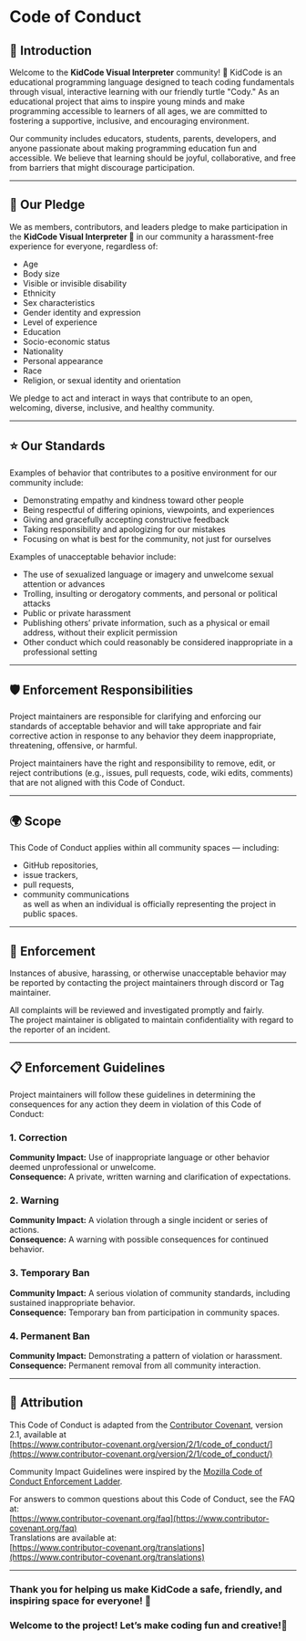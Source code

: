 #  Code of Conduct

## 👋 Introduction

Welcome to the **KidCode Visual Interpreter** community! 🎨 KidCode is an educational programming language designed to teach coding fundamentals through visual, interactive learning with our friendly turtle "Cody." As an educational project that aims to inspire young minds and make programming accessible to learners of all ages, we are committed to fostering a supportive, inclusive, and encouraging environment.

Our community includes educators, students, parents, developers, and anyone passionate about making programming education fun and accessible. We believe that learning should be joyful, collaborative, and free from barriers that might discourage participation.

---

## 🤝 Our Pledge

We as members, contributors, and leaders pledge to make participation in the **KidCode Visual Interpreter 🎨**
in our community a harassment-free experience for everyone, regardless of:
- Age
- Body size
- Visible or invisible disability
- Ethnicity
- Sex characteristics
- Gender identity and expression
- Level of experience
- Education
- Socio-economic status
- Nationality
- Personal appearance
- Race
- Religion, or sexual identity and orientation 

We pledge to act and interact in ways that contribute to an open, welcoming, diverse, inclusive, and healthy community.

---

## ⭐ Our Standards

Examples of behavior that contributes to a positive environment for our community include:

- Demonstrating empathy and kindness toward other people  
- Being respectful of differing opinions, viewpoints, and experiences  
- Giving and gracefully accepting constructive feedback  
- Taking responsibility and apologizing for our mistakes  
- Focusing on what is best for the community, not just for ourselves  

Examples of unacceptable behavior include:

- The use of sexualized language or imagery and unwelcome sexual attention or advances  
- Trolling, insulting or derogatory comments, and personal or political attacks  
- Public or private harassment  
- Publishing others’ private information, such as a physical or email address, without their explicit permission  
- Other conduct which could reasonably be considered inappropriate in a professional setting  

---

## 🛡️ Enforcement Responsibilities

Project maintainers are responsible for clarifying and enforcing our standards of acceptable behavior and will take appropriate and fair corrective action in response to any behavior they deem inappropriate, threatening, offensive, or harmful.

Project maintainers have the right and responsibility to remove, edit, or reject contributions (e.g., issues, pull requests, code, wiki edits, comments) that are not aligned with this Code of Conduct.

---

## 🌍 Scope

This Code of Conduct applies within all community spaces — including:
-  GitHub repositories,
- issue trackers, 
- pull requests, 
- community communications<br>
 as well as when an individual is officially representing the project in public spaces.

---

## 📢 Enforcement

Instances of abusive, harassing, or otherwise unacceptable behavior may be reported by contacting the project maintainers through discord or Tag maintainer.

All complaints will be reviewed and investigated promptly and fairly.  
The project maintainer is obligated to maintain confidentiality with regard to the reporter of an incident.

---

## 📋 Enforcement Guidelines

Project maintainers will follow these guidelines in determining the consequences for any action they deem in violation of this Code of Conduct:

### 1. Correction
**Community Impact:** Use of inappropriate language or other behavior deemed unprofessional or unwelcome.  
**Consequence:** A private, written warning and clarification of expectations.

### 2. Warning
**Community Impact:** A violation through a single incident or series of actions.  
**Consequence:** A warning with possible consequences for continued behavior.

### 3. Temporary Ban
**Community Impact:** A serious violation of community standards, including sustained inappropriate behavior.  
**Consequence:** Temporary ban from participation in community spaces.

### 4. Permanent Ban
**Community Impact:** Demonstrating a pattern of violation or harassment.  
**Consequence:** Permanent removal from all community interaction.

---

## 📝 Attribution

This Code of Conduct is adapted from the [Contributor Covenant][homepage], version 2.1, available at  
[https://www.contributor-covenant.org/version/2/1/code_of_conduct/](https://www.contributor-covenant.org/version/2/1/code_of_conduct/)

Community Impact Guidelines were inspired by the [Mozilla Code of Conduct Enforcement Ladder](https://github.com/mozilla/diversity).

[homepage]: https://www.contributor-covenant.org  

For answers to common questions about this Code of Conduct, see the FAQ at:  
[https://www.contributor-covenant.org/faq](https://www.contributor-covenant.org/faq)  
Translations are available at:  
[https://www.contributor-covenant.org/translations](https://www.contributor-covenant.org/translations)

---

### Thank you for helping us make KidCode a safe, friendly, and inspiring space for everyone! 💖

### Welcome to the project! Let’s make coding fun and creative!🌟